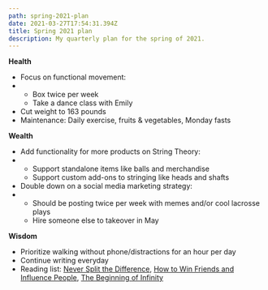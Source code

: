 ```yaml
---
path: spring-2021-plan
date: 2021-03-27T17:54:31.394Z
title: Spring 2021 plan
description: My quarterly plan for the spring of 2021.
---
```

**Health**

* Focus on functional movement:
* * Box twice per week
  * Take a dance class with Emily
* Cut weight to 163 pounds
* Maintenance: Daily exercise, fruits & vegetables, Monday fasts

**Wealth**

* Add functionality for more products on String Theory:
* * Support standalone items like balls and merchandise
  * Support custom add-ons to stringing like heads and shafts
* Double down on a social media marketing strategy:
* * Should be posting twice per week with memes and/or cool lacrosse plays
  * Hire someone else to takeover in May

**Wisdom**

* Prioritize walking without phone/distractions for an hour per day
* Continue writing everyday
* Reading list: [Never Split the Difference](https://www.amazon.com/Never-Split-Difference-Negotiating-Depended/dp/0062407805), [How to Win Friends and Influence People](https://www.amazon.com/How-Win-Friends-Influence-People/dp/0671027034), [The Beginning of Infinity](https://www.amazon.com/Beginning-Infinity-Explanations-Transform-World/dp/0143121359)